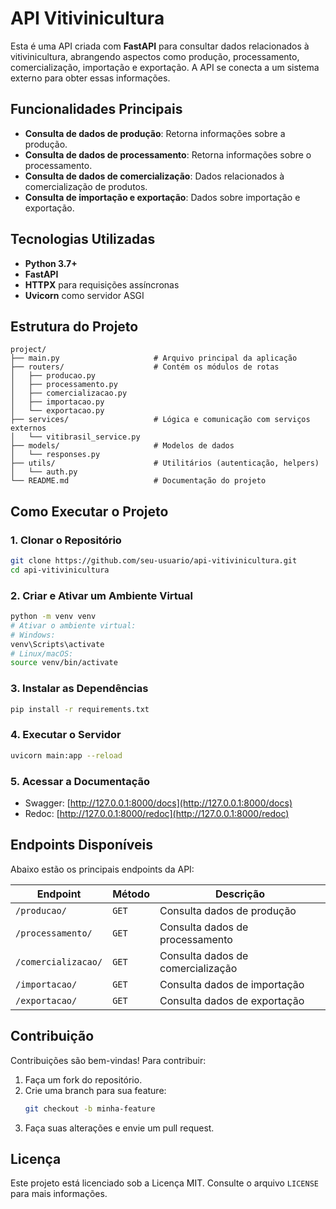 # API Vitivinicultura

Esta é uma API criada com **FastAPI** para consultar dados relacionados à vitivinicultura, abrangendo aspectos como produção, processamento, comercialização, importação e exportação. A API se conecta a um sistema externo para obter essas informações.

## Funcionalidades Principais
- **Consulta de dados de produção**: Retorna informações sobre a produção.
- **Consulta de dados de processamento**: Retorna informações sobre o processamento.
- **Consulta de dados de comercialização**: Dados relacionados à comercialização de produtos.
- **Consulta de importação e exportação**: Dados sobre importação e exportação.

## Tecnologias Utilizadas
- **Python 3.7+**
- **FastAPI**
- **HTTPX** para requisições assíncronas
- **Uvicorn** como servidor ASGI

## Estrutura do Projeto
```
project/
├── main.py                     # Arquivo principal da aplicação
├── routers/                    # Contém os módulos de rotas
│   ├── producao.py
│   ├── processamento.py
│   ├── comercializacao.py
│   ├── importacao.py
│   └── exportacao.py
├── services/                   # Lógica e comunicação com serviços externos
│   └── vitibrasil_service.py
├── models/                     # Modelos de dados
│   └── responses.py
├── utils/                      # Utilitários (autenticação, helpers)
│   └── auth.py
└── README.md                   # Documentação do projeto
```

## Como Executar o Projeto

### 1. Clonar o Repositório
```bash
git clone https://github.com/seu-usuario/api-vitivinicultura.git
cd api-vitivinicultura
```

### 2. Criar e Ativar um Ambiente Virtual
```bash
python -m venv venv
# Ativar o ambiente virtual:
# Windows:
venv\Scripts\activate
# Linux/macOS:
source venv/bin/activate
```

### 3. Instalar as Dependências
```bash
pip install -r requirements.txt
```

### 4. Executar o Servidor
```bash
uvicorn main:app --reload
```

### 5. Acessar a Documentação
- Swagger: [http://127.0.0.1:8000/docs](http://127.0.0.1:8000/docs)
- Redoc: [http://127.0.0.1:8000/redoc](http://127.0.0.1:8000/redoc)

## Endpoints Disponíveis
Abaixo estão os principais endpoints da API:

| Endpoint             | Método | Descrição                            |
|----------------------|---------|------------------------------------|
| `/producao/`         | `GET`   | Consulta dados de produção          |
| `/processamento/`    | `GET`   | Consulta dados de processamento    |
| `/comercializacao/`  | `GET`   | Consulta dados de comercialização    |
| `/importacao/`       | `GET`   | Consulta dados de importação         |
| `/exportacao/`       | `GET`   | Consulta dados de exportação         |

## Contribuição

Contribuições são bem-vindas! Para contribuir:
1. Faça um fork do repositório.
2. Crie uma branch para sua feature:
   ```bash
   git checkout -b minha-feature
   ```
3. Faça suas alterações e envie um pull request.

## Licença

Este projeto está licenciado sob a Licença MIT. Consulte o arquivo `LICENSE` para mais informações.
